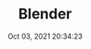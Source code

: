 ---
id: 9
title: Blender 
file-slug: blender
date: Oct 03, 2021 20:34:23
feature: false
category: icons
angle: dynamic
clay: https://3dicons.sgp1.cdn.digitaloceanspaces.com/v1/dynamic/clay/blender-dynamic-clay.png
gradient: https://3dicons.sgp1.cdn.digitaloceanspaces.com/v1/dynamic/gradient/blender-dynamic-gradient.png
color: https://3dicons.sgp1.cdn.digitaloceanspaces.com/v1/dynamic/color/blender-dynamic-color.png
premium: https://3dicons.sgp1.cdn.digitaloceanspaces.com/v1/dynamic/premium/blender-dynamic-premium.png
---